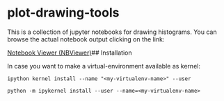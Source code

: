 # plot-drawing-tools

This is a collection of jupyter notebooks for drawing histograms.
You can browse the actual notebook output clicking on the link:

[Notebook Viewer (NBViewer)](https://nbviewer.jupyter.org/github/cerminar/plot-drawing-tools/tree/v146/)## Installation

In case you want to make a virtual-environment available as kernel:

`ipython kernel install --name "<my-virtualenv-name>" --user`

`python -m ipykernel install --user --name=<my-virtualenv-name>`
